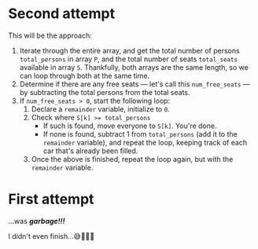 # Second attempt

This will be the approach:

1. Iterate through the entire array, and get the total number of persons `total_persons` in array `P`, and the total number of seats `total_seats` available in array `S`. Thankfully, both arrays are the same length, so we can loop through both at the same time.
2. Determine if there are any free seats — let's call this `num_free_seats` — by subtracting the total persons from the total seats.
3. If `num_free_seats > 0`, start the following loop:
	1. Declare a `remainder` variable, initialize to `0`.
	2. Check where `S[k] >= total_persons`
		- If such is found, move everyone to `S[k]`. You're done.
		- If none is found, subtract 1 from `total_persons` (add it to the `remainder` variable), and repeat the loop, keeping track of each car that's already been filled.
	2. Once the above is finished, repeat the loop again, but with the `remainder` variable.

# First attempt

...was ***garbage!!!***

I didn't even finish...😅🤦🏽‍♂️